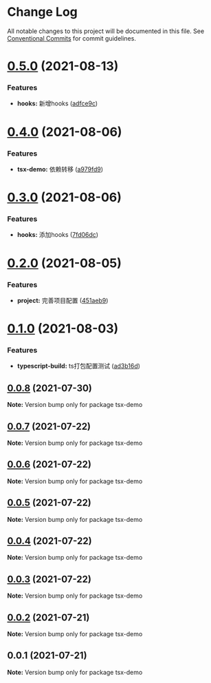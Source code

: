 # Change Log

All notable changes to this project will be documented in this file.
See [Conventional Commits](https://conventionalcommits.org) for commit guidelines.

# [0.5.0](https://github.com/qinglongs/front-knowledge-precipitation/compare/tsx-demo@0.4.0...tsx-demo@0.5.0) (2021-08-13)


### Features

* **hooks:** 新增hooks ([adfce9c](https://github.com/qinglongs/front-knowledge-precipitation/commit/adfce9c76e527b9821974e059e75080e3d718261))





# [0.4.0](https://github.com/qinglongs/front-knowledge-precipitation/compare/tsx-demo@0.3.0...tsx-demo@0.4.0) (2021-08-06)


### Features

* **tsx-demo:** 依赖转移 ([a979fd9](https://github.com/qinglongs/front-knowledge-precipitation/commit/a979fd917c3ba0fdef6a2cbe8ddf12f474e8072e))





# [0.3.0](https://github.com/qinglongs/front-knowledge-precipitation/compare/tsx-demo@0.2.0...tsx-demo@0.3.0) (2021-08-06)


### Features

* **hooks:** 添加hooks ([7fd06dc](https://github.com/qinglongs/front-knowledge-precipitation/commit/7fd06dc4f2e69e9d04eebd716663dfd79f9c662c))






# [0.2.0](https://github.com/qinglongs/front-knowledge-precipitation/compare/tsx-demo@0.1.0...tsx-demo@0.2.0) (2021-08-05)


### Features

* **project:** 完善项目配置 ([451aeb9](https://github.com/qinglongs/front-knowledge-precipitation/commit/451aeb96e0bc106c961fa44ec2134d094cf8448c))





# [0.1.0](https://github.com/qinglongs/front-knowledge-precipitation/compare/tsx-demo@0.0.8...tsx-demo@0.1.0) (2021-08-03)


### Features

* **typescript-build:** ts打包配置测试 ([ad3b16d](https://github.com/qinglongs/front-knowledge-precipitation/commit/ad3b16d319d84c2dd51ebd5061fcf21565736565))





## [0.0.8](https://github.com/qinglongs/front-knowledge-precipitation/compare/tsx-demo@0.0.7...tsx-demo@0.0.8) (2021-07-30)

**Note:** Version bump only for package tsx-demo





## [0.0.7](https://github.com/qinglongs/front-knowledge-precipitation/compare/tsx-demo@0.0.6...tsx-demo@0.0.7) (2021-07-22)

**Note:** Version bump only for package tsx-demo





## [0.0.6](https://github.com/qinglongs/front-knowledge-precipitation/compare/tsx-demo@0.0.5...tsx-demo@0.0.6) (2021-07-22)

**Note:** Version bump only for package tsx-demo





## [0.0.5](https://github.com/qinglongs/front-knowledge-precipitation/compare/tsx-demo@0.0.4...tsx-demo@0.0.5) (2021-07-22)

**Note:** Version bump only for package tsx-demo





## [0.0.4](https://github.com/qinglongs/front-knowledge-precipitation/compare/tsx-demo@0.0.3...tsx-demo@0.0.4) (2021-07-22)

**Note:** Version bump only for package tsx-demo





## [0.0.3](https://github.com/qinglongs/front-knowledge-precipitation/compare/tsx-demo@0.0.2...tsx-demo@0.0.3) (2021-07-22)

**Note:** Version bump only for package tsx-demo





## [0.0.2](https://github.com/qinglongs/front-knowledge-precipitation/compare/tsx-demo@0.0.1...tsx-demo@0.0.2) (2021-07-21)

**Note:** Version bump only for package tsx-demo





## 0.0.1 (2021-07-21)

**Note:** Version bump only for package tsx-demo
